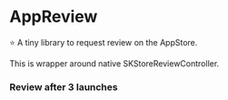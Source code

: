 # AppReview

⭐️ A tiny library to request review on the AppStore.

This is wrapper around native SKStoreReviewController.

### Review after 3 launches